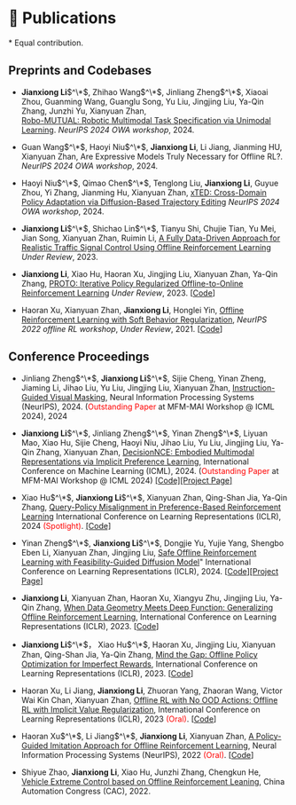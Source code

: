 
# 📝 Publications
\* Equal contribution.
## Preprints and Codebases
- **Jianxiong Li**$^\*$, Zhihao Wang$^\*$, Jinliang Zheng$^\*$, Xiaoai Zhou, Guanming Wang, Guanglu Song, Yu Liu, Jingjing Liu, Ya-Qin Zhang, Junzhi Yu, Xianyuan Zhan, [	
Robo-MUTUAL: Robotic Multimodal Task Specification via Unimodal Learning](https://zh1hao.wang/Robo_MUTUAL/). *NeurIPS 2024 OWA workshop*, 2024.

- Guan Wang$^\*$, Haoyi Niu$^\*$, **Jianxiong Li**, Li Jiang, Jianming HU, Xianyuan Zhan, Are Expressive Models Truly Necessary for Offline RL?. *NeurIPS 2024 OWA workshop*, 2024.

- Haoyi Niu$^\*$, Qimao Chen$^\*$, Tenglong Liu, **Jianxiong Li**, Guyue Zhou, Yi Zhang, Jianming Hu, Xianyuan Zhan, [xTED: Cross-Domain Policy Adaptation via Diffusion-Based Trajectory Editing](https://arxiv.org/abs/2409.08687v1) *NeurIPS 2024 OWA workshop*, 2024.

- **Jianxiong Li**$^\*$, Shichao Lin$^\*$, Tianyu Shi, Chujie Tian, Yu Mei, Jian Song, Xianyuan Zhan, Ruimin Li, [A Fully Data-Driven Approach for Realistic Traffic Signal Control Using Offline Reinforcement Learning](https://arxiv.org/abs/2311.15920) *Under Review*, 2023.

- **Jianxiong Li**, Xiao Hu, Haoran Xu, Jingjing Liu, Xianyuan Zhan, Ya-Qin Zhang, [PROTO: Iterative Policy Regularized Offline-to-Online Reinforcement Learning](https://arxiv.org/abs/2305.15669) *Under Review*, 2023. [[Code](https://github.com/Facebear-ljx/PROTO)]

- Haoran Xu, Xianyuan Zhan, **Jianxiong Li**, Honglei Yin, [Offline Reinforcement Learning with Soft Behavior Regularization](https://arxiv.org/abs/2110.07395), *NeurIPS 2022 offline RL workshop*, *Under Review*, 2021. [[Code](https://github.com/Facebear-ljx/SBAC)]


## Conference Proceedings
- Jinliang Zheng$^\*$, **Jianxiong Li**$^\*$, Sijie Cheng, Yinan Zheng, Jiaming Li, Jihao Liu, Yu Liu, Jingjing Liu, Xianyuan Zhan, [Instruction-Guided Visual Masking](https://2toinf.github.io/IVM/), Neural Information Processing Systems (NeurIPS), 2024. (<span style="color:red">Outstanding Paper</span> at MFM-MAI Workshop @ ICML 2024), 2024

- **Jianxiong Li**$^\*$, Jinliang Zheng$^\*$, Yinan Zheng$^\*$, Liyuan Mao, Xiao Hu, Sijie Cheng, Haoyi Niu, Jihao Liu, Yu Liu, Jingjing Liu, Ya-Qin Zhang, Xianyuan Zhan, [DecisionNCE: Embodied Multimodal Representations via Implicit Preference Learning](https://arxiv.org/pdf/2402.18137.pdf), International Conference on Machine Learning (ICML), 2024. (<span style="color:red">Outstanding Paper</span> at MFM-MAI Workshop @ ICML 2024) [[Code]](https://github.com/2toinf/DecisionNCE)[[Project Page]](https://2toinf.github.io/DecisionNCE/)

- Xiao Hu$^\*$, **Jianxiong Li**$^\*$, Xianyuan Zhan, Qing-Shan Jia, Ya-Qin Zhang,  [Query-Policy Misalignment in Preference-Based Reinforcement Learning](https://openreview.net/forum?id=UoBymIwPJR&referrer=%5BAuthor%20Console%5D) International Conference on Learning Representations (ICLR), 2024 <span style="color:red">(Spotlight)</span>. [[Code]](https://github.com/huxiao09/QPA)

- Yinan Zheng$^\*$, **Jianxiong Li**$^\*$, Dongjie Yu, Yujie Yang, Shengbo Eben Li, Xianyuan Zhan, Jingjing Liu,  [Safe Offline Reinforcement Learning with Feasibility-Guided Diffusion Model](https://arxiv.org/abs/2401.10700)" International Conference on Learning Representations (ICLR), 2024. [[Code](https://github.com/ZhengYinan-AIR/FISOR)][[Project Page]](https://zhengyinan-air.github.io/FISOR/)

- **Jianxiong Li**, Xianyuan Zhan, Haoran Xu, Xiangyu Zhu, Jingjing Liu, Ya-Qin Zhang, [When Data Geometry Meets Deep Function: Generalizing Offline Reinforcement Learning](https://openreview.net/forum?id=lMO7TC7cuuh), International Conference on Learning Representations (ICLR), 2023. [[Code](https://github.com/Facebear-ljx/DOGE)]

- **Jianxiong Li**$^\*$， Xiao Hu$^\*$, Haoran Xu, Jingjing Liu, Xianyuan Zhan, Qing-Shan Jia, Ya-Qin Zhang, [Mind the Gap: Offline Policy Optimization for Imperfect Rewards](https://openreview.net/forum?id=WumysvcMvV6), International Conference on Learning Representations (ICLR), 2023. [[Code](https://github.com/Facebear-ljx/RGM)]

- Haoran Xu, Li Jiang, **Jianxiong Li**, Zhuoran Yang, Zhaoran Wang, Victor Wai Kin Chan, Xianyuan Zhan, [Offline RL with No OOD Actions: Offline RL with Implicit Value Regularization](https://openreview.net/forum?id=ueYYgo2pSSU), International Conference on Learning Representations (ICLR), 2023 <span style="color:red">(Oral)</span>. [[Code](https://github.com/ryanxhr/IVR)]

- Haoran Xu$^\*$, Li Jiang$^\*$, **Jianxiong Li**, Xianyuan Zhan, [A Policy-Guided Imitation Approach for Offline Reinforcement Learning](https://arxiv.org/abs/2210.08323), Neural Information Processing Systems (NeurIPS), 2022 <span style="color:red">(Oral)</span>. [[Code](https://github.com/ryanxhr/POR)]

- Shiyue Zhao, **Jianxiong Li**, Xiao Hu, Junzhi Zhang, Chengkun He, [Vehicle Extreme Control based on Offline Reinforcement Leaning](https://ieeexplore.ieee.org/document/10055846/), China Automation Congress (CAC), 2022.
